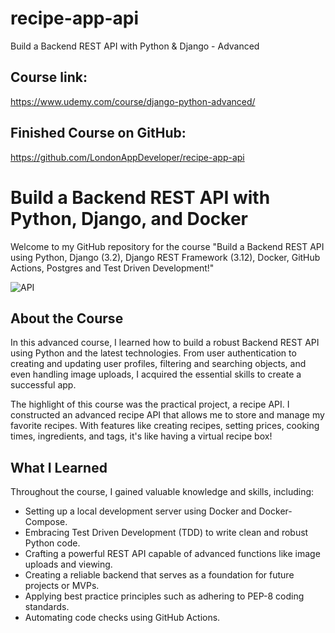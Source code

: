 # recipe-app-api
Build a Backend REST API with Python &amp; Django - Advanced

## Course link:
https://www.udemy.com/course/django-python-advanced/
## Finished Course on GitHub:
https://github.com/LondonAppDeveloper/recipe-app-api



# Build a Backend REST API with Python, Django, and Docker

Welcome to my GitHub repository for the course "Build a Backend REST API using Python, Django (3.2), Django REST Framework (3.12), Docker, GitHub Actions, Postgres and Test Driven Development!"

![API](https://github.com/yourusername/yourrepositoryname/blob/main/api_image.jpg)

## About the Course

In this advanced course, I learned how to build a robust Backend REST API using Python and the latest technologies. From user authentication to creating and updating user profiles, filtering and searching objects, and even handling image uploads, I acquired the essential skills to create a successful app.

The highlight of this course was the practical project, a recipe API. I constructed an advanced recipe API that allows me to store and manage my favorite recipes. With features like creating recipes, setting prices, cooking times, ingredients, and tags, it's like having a virtual recipe box!

## What I Learned

Throughout the course, I gained valuable knowledge and skills, including:

- Setting up a local development server using Docker and Docker-Compose.
- Embracing Test Driven Development (TDD) to write clean and robust Python code.
- Crafting a powerful REST API capable of advanced functions like image uploads and viewing.
- Creating a reliable backend that serves as a foundation for future projects or MVPs.
- Applying best practice principles such as adhering to PEP-8 coding standards.
- Automating code checks using GitHub Actions.

